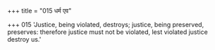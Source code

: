 +++
title = "015 धर्म एव"

+++
015	'Justice, being violated, destroys; justice, being preserved, preserves: therefore justice must not be violated, lest violated justice destroy us.'
